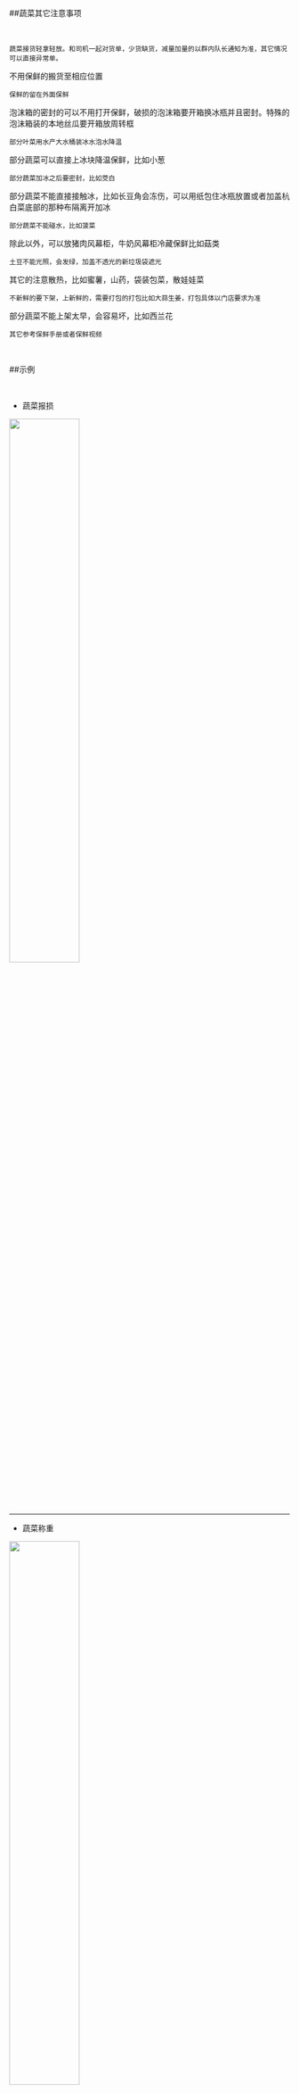 ##蔬菜其它注意事项

<br/>

	蔬菜接货轻拿轻放。和司机一起对货单，少货缺货，减量加量的以群内队长通知为准，其它情况可以直接异常单。
	
	
不用保鲜的搬货至相应位置
	
	
	保鲜的留在外面保鲜
	
	
泡沫箱的密封的可以不用打开保鲜，破损的泡沫箱要开箱换冰瓶并且密封。特殊的泡沫箱装的本地丝瓜要开箱放周转框
	
	
	部分叶菜用水产大水桶装冰水泡水降温
	
	
部分蔬菜可以直接上冰块降温保鲜，比如小葱
	
	
	部分蔬菜加冰之后要密封，比如茭白
	
	
部分蔬菜不能直接接触冰，比如长豆角会冻伤，可以用纸包住冰瓶放置或者加盖杭白菜底部的那种布隔离开加冰
	
	
	部分蔬菜不能碰水，比如菠菜
	
	
除此以外，可以放猪肉风幕柜，牛奶风幕柜冷藏保鲜比如菇类
	
	
	土豆不能光照，会发绿，加盖不透光的新垃圾袋遮光
	
	
其它的注意散热，比如蜜薯，山药，袋装包菜，散娃娃菜
	
	
	不新鲜的要下架，上新鲜的，需要打包的打包比如大蒜生姜，打包具体以门店要求为准
	
	
部分蔬菜不能上架太早，会容易坏，比如西兰花
	

	其它参考保鲜手册或者保鲜视频

<br/>
	
##示例


<br/>

* 蔬菜报损

<img src="../resources/示例蔬菜报损.jpeg" width="50%">
 
 -----
 
* 蔬菜称重

<img src="../resources/示例蔬菜称重.jpeg" width="50%">
 
 -----
 
* 蔬菜收货单

<img src="../resources/示例蔬菜收货单.jpeg" width="50%">
 
 -----
 
* 蔬菜收货单标记

<img src="../resources/示例蔬菜收货单标记.jpeg" width="50%">
 
-----

* 蔬菜收货单标记带数量

<img src="../resources/示例蔬菜收货单标记带数量.jpeg" width="50%">

-----

* 蔬菜收货单标记带重量

<img src="../resources/示例蔬菜收货单标记带重量.jpeg" width="50%">

-----

* 蔬菜打包及陈列图片
 
<img src="../resources/示例蔬菜打包及陈列图片.jpeg" width="50%">

-----

<br/>

* 保鲜视频（旧版参考，以最新的为准）

<br/>

----

>  调料类保鲜视频
 
<video id="video" controls="" preload="none" poster="../resources/视频封面2.png">
<source id="mp4" src="../resources/调料类保鲜.mp4" type="video/mp4">
</videos>

-----

>  茄子保鲜视频
 
<video id="video" controls="" preload="none" poster="../resources/视频封面2.png">
<source id="mp4" src="../resources/茄子保鲜.mp4" type="video/mp4">
</videos>

----

>  茭白保鲜视频

<video id="video" controls="" preload="none" poster="../resources/视频封面2.png">
<source id="mp4" src="../resources/茭白保鲜.mp4" type="video/mp4">
</videos>

-----

>  叶菜保鲜视频1
 
<video id="video" controls="" preload="none" poster="../resources/视频封面2.png">
<source id="mp4" src="../resources/叶菜保鲜1.mp4" type="video/mp4">
</videos>

----

>  叶菜保鲜视频2
 
<video id="video" controls="" preload="none" poster="../resources/视频封面2.png">
<source id="mp4" src="../resources/叶菜保鲜2.mp4" type="video/mp4">
</videos>

-----

<br/>

##附件

<br/>

[蔬菜保鲜手册](../initwithmarkdown/蔬菜保鲜手册.md)

<br/>

##其它文件

<br/>
[蔬菜收货异常单.xlsx](../files/蔬菜收货异常单.xlsx)

[蔬菜最新PLU.xlsx](../files/蔬菜最新PLU.xlsx)

[夜班框子登记表.xls](../files/夜班框子登记表.xls)

<br/>
#其它情况关注群内并且及时沟通^_^













